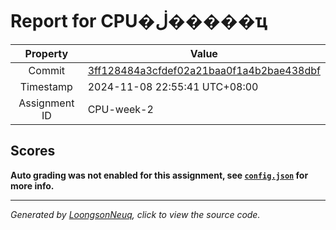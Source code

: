 # Report for CPU�ڶ�����ҵ

| Property | Value |
|:--------:|-------|
| Commit | [3ff128484a3cfdef02a21baa0f1a4b2bae438dbf](https://github.com/Loongson-neuq/cpu-02-suchen-zhang/tree/3ff128484a3cfdef02a21baa0f1a4b2bae438dbf) |
| Timestamp | 2024-11-08 22:55:41 UTC+08:00 |
| Assignment ID | CPU-week-2 |
## Scores
**Auto grading was not enabled for this assignment, see [`config.json`](https://github.com/Loongson-neuq/cpu-02-suchen-zhang/blob/3ff128484a3cfdef02a21baa0f1a4b2bae438dbf/.assignment/config.json) for more info.**

-----------
*Generated by [LoongsonNeuq](https://github.com/Loongson-Neuq/LoongsonNeuq), click to view the source code.*
